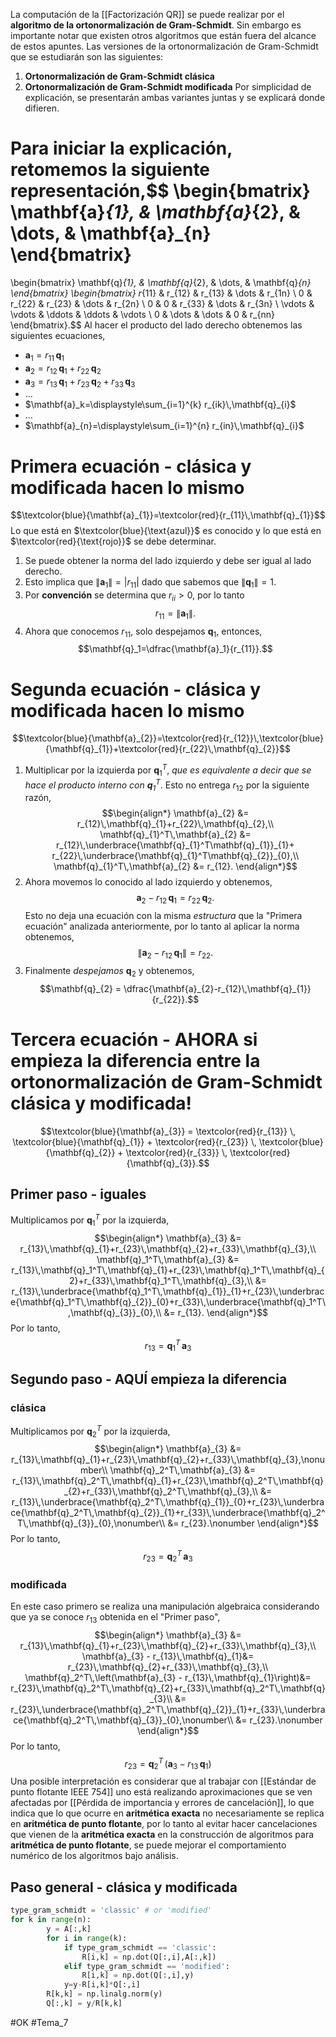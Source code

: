 La computación de la [[Factorización QR]] se puede realizar por el **algoritmo de la ortonormalización de Gram-Schmidt**. Sin embargo es importante notar que existen otros algoritmos que están fuera del alcance de estos apuntes. 
Las versiones de la ortonormalización de Gram-Schmidt que se estudiarán son las siguientes:
1. **Ortonormalización de Gram-Schmidt clásica**
2. **Ortonormalización de Gram-Schmidt modificada**
Por simplicidad de explicación, se presentarán ambas variantes juntas y se explicará donde difieren.

Para iniciar la explicación, retomemos la siguiente representación,$$
\begin{bmatrix} 
	\mathbf{a}_{1}, & \mathbf{a}_{2}, & \dots, & \mathbf{a}_{n}
\end{bmatrix}
=
\begin{bmatrix} 
	\mathbf{q}_{1}, & \mathbf{q}_{2}, & \dots, & \mathbf{q}_{n}
\end{bmatrix}
\begin{bmatrix}
	r_{11} & r_{12} & r_{13} & \dots  &  r_{1n} \\
	0      & r_{22} & r_{23} & \dots  &  r_{2n} \\
	0      & 0      & r_{33} & \dots  &  r_{3n} \\
	\vdots & \vdots & \ddots & \ddots &  \vdots \\
	0      & \dots  & \dots  &  0     &  r_{nn}
\end{bmatrix}.$$
Al hacer el producto del lado derecho obtenemos las siguientes ecuaciones,
- $\mathbf{a}_{1}=r_{11}\,\mathbf{q}_{1}$
- $\mathbf{a}_{2}=r_{12}\,\mathbf{q}_{1}+r_{22}\,\mathbf{q}_{2}$
- $\mathbf{a}_{3}=r_{13}\,\mathbf{q}_{1}+r_{23}\,\mathbf{q}_{2}+r_{33}\,\mathbf{q}_{3}$
- ...
- $\mathbf{a}_k=\displaystyle\sum_{i=1}^{k} r_{ik}\,\mathbf{q}_{i}$
- ...
- $\mathbf{a}_{n}=\displaystyle\sum_{i=1}^{n} r_{in}\,\mathbf{q}_{i}$
# Primera ecuación - clásica y modificada hacen lo mismo
$$\textcolor{blue}{\mathbf{a}_{1}}=\textcolor{red}{r_{11}\,\mathbf{q}_{1}}$$ Lo que está en $\textcolor{blue}{\text{azul}}$ es conocido y lo que está en $\textcolor{red}{\text{rojo}}$ se debe determinar.
1. Se puede obtener la norma del lado izquierdo y debe ser igual al lado derecho. 
2. Esto implica que $\|\mathbf{a}_1\|=|r_{11}|$ dado que sabemos que $\|\mathbf{q}_1\|=1$.
3. Por **convención** se determina que $r_{ii}>0$, por lo tanto $$r_{11}=\|\mathbf{a}_1\|.$$
4. Ahora que conocemos $r_{11}$, solo despejamos $\mathbf{q}_1$, entonces,$$\mathbf{q}_1=\dfrac{\mathbf{a}_1}{r_{11}}.$$
# Segunda ecuación - clásica y modificada hacen lo mismo
$$\textcolor{blue}{\mathbf{a}_{2}}=\textcolor{red}{r_{12}}\,\textcolor{blue}{\mathbf{q}_{1}}+\textcolor{red}{r_{22}\,\mathbf{q}_{2}}$$
1. Multiplicar por la izquierda por $\mathbf{q}_1^T$, _que es equivalente a decir que se hace el producto interno con $\mathbf{q}_1^T$_. Esto no entrega $r_{12}$ por la siguiente razón,$$\begin{align*}
	    \mathbf{a}_{2} &= r_{12}\,\mathbf{q}_{1}+r_{22}\,\mathbf{q}_{2},\\
	    \mathbf{q}_{1}^T\,\mathbf{a}_{2} &= r_{12}\,\underbrace{\mathbf{q}_{1}^T\mathbf{q}_{1}}_{1}+
	    r_{22}\,\underbrace{\mathbf{q}_{1}^T\mathbf{q}_{2}}_{0},\\
	    \mathbf{q}_{1}^T\,\mathbf{a}_{2} &= r_{12}.
	\end{align*}$$
2. Ahora movemos lo conocido al lado izquierdo y obtenemos,$$\mathbf{a}_{2} - r_{12}\,\mathbf{q}_{1}=r_{22}\,\mathbf{q}_{2}.$$Esto no deja una ecuación con la misma _estructura_ que la "Primera ecuación" analizada anteriormente, por lo tanto al aplicar la norma obtenemos,$$\|\mathbf{a}_{2} - r_{12}\,\mathbf{q}_{1}\|=r_{22}.$$
3. Finalmente _despejamos_ $\mathbf{q}_2$ y obtenemos,$$\mathbf{q}_{2} = \dfrac{\mathbf{a}_{2}-r_{12}\,\mathbf{q}_{1}}{r_{22}}.$$
# Tercera ecuación - AHORA si empieza la diferencia entre la ortonormalización de Gram-Schmidt clásica y modificada!
$$\textcolor{blue}{\mathbf{a}_{3}}
	    =
	    \textcolor{red}{r_{13}}
	    \,
	    \textcolor{blue}{\mathbf{q}_{1}}
	    +
	    \textcolor{red}{r_{23}}
	    \,
	    \textcolor{blue}{\mathbf{q}_{2}}
	    +
	    \textcolor{red}{r_{33}}
	    \,
	    \textcolor{red}{\mathbf{q}_{3}}.$$
## Primer paso - iguales
Multiplicamos por $\mathbf{q}_1^T$ por la izquierda,$$\begin{align*}
	    \mathbf{a}_{3} &=
	    r_{13}\,\mathbf{q}_{1}+r_{23}\,\mathbf{q}_{2}+r_{33}\,\mathbf{q}_{3},\\
	    \mathbf{q}_1^T\,\mathbf{a}_{3} &=
	    r_{13}\,\mathbf{q}_1^T\,\mathbf{q}_{1}+r_{23}\,\mathbf{q}_1^T\,\mathbf{q}_{2}+r_{33}\,\mathbf{q}_1^T\,\mathbf{q}_{3},\\
	     &=
	    r_{13}\,\underbrace{\mathbf{q}_1^T\,\mathbf{q}_{1}}_{1}+r_{23}\,\underbrace{\mathbf{q}_1^T\,\mathbf{q}_{2}}_{0}+r_{33}\,\underbrace{\mathbf{q}_1^T\,\mathbf{q}_{3}}_{0},\\
	     &=
	    r_{13}.
	\end{align*}$$ Por lo tanto,
$$r_{13}=\mathbf{q}_1^T\,\mathbf{a}_3$$
## Segundo paso - AQUÍ empieza la diferencia
### clásica
Multiplicamos por $\mathbf{q}_2^T$ por la izquierda,$$\begin{align*}
	    \mathbf{a}_{3} &=
	    r_{13}\,\mathbf{q}_{1}+r_{23}\,\mathbf{q}_{2}+r_{33}\,\mathbf{q}_{3},\nonumber\\
	    \mathbf{q}_2^T\,\mathbf{a}_{3} &=
	    r_{13}\,\mathbf{q}_2^T\,\mathbf{q}_{1}+r_{23}\,\mathbf{q}_2^T\,\mathbf{q}_{2}+r_{33}\,\mathbf{q}_2^T\,\mathbf{q}_{3},\\
	     &=
	    r_{13}\,\underbrace{\mathbf{q}_2^T\,\mathbf{q}_{1}}_{0}+r_{23}\,\underbrace{\mathbf{q}_2^T\,\mathbf{q}_{2}}_{1}+r_{33}\,\underbrace{\mathbf{q}_2^T\,\mathbf{q}_{3}}_{0},\nonumber\\
	     &=
	    r_{23}.\nonumber
	\end{align*}$$Por lo tanto,$$r_{23}=\mathbf{q}_2^T\,\mathbf{a}_3$$
### modificada
En este caso primero se realiza una manipulación algebraica considerando que ya se conoce $r_{13}$ obtenida en el "Primer paso",$$\begin{align*}
        \mathbf{a}_{3} &=
	    r_{13}\,\mathbf{q}_{1}+r_{23}\,\mathbf{q}_{2}+r_{33}\,\mathbf{q}_{3},\\
	    \mathbf{a}_{3} - r_{13}\,\mathbf{q}_{1}&=
	    r_{23}\,\mathbf{q}_{2}+r_{33}\,\mathbf{q}_{3},\\
	    \mathbf{q}_2^T\,\left(\mathbf{a}_{3} - r_{13}\,\mathbf{q}_{1}\right)&=
	    r_{23}\,\mathbf{q}_2^T\,\mathbf{q}_{2}+r_{33}\,\mathbf{q}_2^T\,\mathbf{q}_{3}\\
	     &=
	    r_{23}\,\underbrace{\mathbf{q}_2^T\,\mathbf{q}_{2}}_{1}+r_{33}\,\underbrace{\mathbf{q}_2^T\,\mathbf{q}_{3}}_{0},\nonumber\\
	     &=
	    r_{23}.\nonumber
	\end{align*}$$Por lo tanto,$$r_{23}=\mathbf{q}_2^T\,\left(\mathbf{a}_{3} - r_{13}\,\mathbf{q}_{1}\right)$$Una posible interpretación es considerar que al trabajar con [[Estándar de punto flotante IEEE 754]] uno está realizando aproximaciones que se ven afectadas por [[Pérdida de importancia y errores de cancelación]], lo que indica que lo que ocurre en **aritmética exacta** no necesariamente se replica en **aritmética de punto flotante**, por lo tanto al evitar hacer cancelaciones que vienen de la **aritmética exacta** en la construcción de algoritmos para **aritmética de punto flotante**, se puede mejorar el comportamiento numérico de los algoritmos bajo análisis.

## Paso general - clásica y modificada

```python
type_gram_schmidt = 'classic' # or 'modified'
for k in range(n):
        y = A[:,k]
        for i in range(k):
            if type_gram_schmidt == 'classic':
                R[i,k] = np.dot(Q[:,i],A[:,k])
            elif type_gram_schmidt == 'modified':
                R[i,k] = np.dot(Q[:,i],y)
            y=y-R[i,k]*Q[:,i]
        R[k,k] = np.linalg.norm(y)
        Q[:,k] = y/R[k,k]
```

#OK
#Tema_7 

